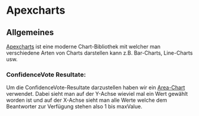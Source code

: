 # Apexcharts

## Allgemeines

[Apexcharts](https://apexcharts.com/) ist eine moderne Chart-Bibliothek mit welcher man verschiedene Arten von Charts darstellen kann z.B. Bar-Charts, Line-Charts usw.

### ConfidenceVote Resultate:

Um die ConfidenceVote-Resultate darzustellen haben wir ein [Area-Chart](https://apexcharts.com/vue-chart-demos/area-charts/basic/) verwendet. Dabei sieht man auf der Y-Achse wieviel mal ein Wert gewählt worden ist und auf der X-Achse sieht man alle Werte welche dem Beantworter zur Verfügung stehen also 1 bis maxValue.

<!--stackedit_data:
eyJoaXN0b3J5IjpbMTM4NTQ3OTIyMSw2NTY2NTM2MDQsLTE4NT
U3MzExNjUsMzYyMzA3M119
-->